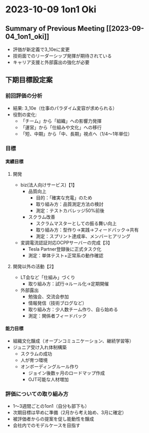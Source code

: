 # 2023-10-09 1on1 Oki

## Summary of Previous Meeting [[2023-09-04_1on1_oki]]
- 評価が新定義で3_10eに変更
- 技術面でのリーダーシップ発揮が期待されている
- キャリア支援と外部露出の強化が必要

## 下期目標設定案

### 前回評価の分析
- 結果: 3_10e（仕事のパラダイム変容が求められる）
- 役割の変化:
  - 「チーム」から「組織」への影響力発揮
  - 「運営」から「仕組みや文化」への移行
  - 「短、中期」から「中、長期」視点へ（1/4〜1年単位）

### 目標
#### 実績目標
1. 開発
   - biz(法人向けサービス)【1】
     - 品質向上
       - 目的：「確実な充電」のため
       - 取り組み方：品質測定方法の検討
       - 測定：テストカバレッジ50%前後
     - スクラム改善
       - スクラムマスターとしての振る舞い向上
       - 取り組み方：型作り→実践→フィードバック→共有
       - 測定：スプリント達成率、メンバーヒアリング
   - 変調電流認証対応OCPPサーバーの完成【3】
     - Tesla Partner登録後に正式タスク化
     - 測定：単体テスト+正常系の動作確認

2. 開発以外の活動【2】
   - LT会など「仕組み」づくり
     - 取り組み方：試行→ルール化→定期開催
   - 外部露出
     - 勉強会、交流会参加
     - 情報発信（技術ブログなど）
     - 取り組み方：少人数チーム作り、自ら始める
     - 測定：関係者フィードバック

#### 能力目標
- 組織文化醸成（オープンコミュニケーション、継続学習等）
- ジュニア受け入れ体制構築
  - スクラムの成功
  - 人が育つ環境
  - オンボーディングルール作り
    - ジョイン後数ヶ月のロードマップ作成
    - OJT可能な人材増加

### 評価についての取り組み方
- 1〜3週間ごとの1on1（自分も部下も）
- 次期目標は早めに準備（2月から考え始め、3月に確定）
- 被評価者からの提案を促し能動性を醸成
- 会社内でのモデルケースを目指す